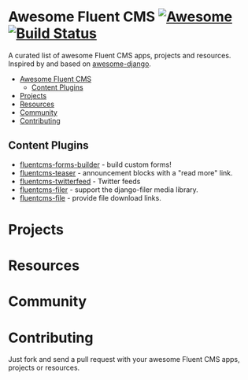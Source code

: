 # Awesome Fluent CMS [![Awesome](https://cdn.rawgit.com/sindresorhus/awesome/d7305f38d29fed78fa85652e3a63e154dd8e8829/media/badge.svg)](https://github.com/sindresorhus/awesome) [![Build Status](https://travis-ci.org/bashu/awesome-fluentcms.svg)](https://travis-ci.org/bashu/awesome-fluentcms)

A curated list of awesome Fluent CMS apps, projects and resources. Inspired by and based on [awesome-django](https://gitlab.com/rosarior/awesome-django/).

- [Awesome Fluent CMS](#awesome-fluentcms)
  - [Content Plugins](#content-plugins)
- [Projects](#projects)
- [Resources](#resources)
- [Community](#community)
- [Contributing](#contributing)

## Content Plugins

* [fluentcms-forms-builder](https://github.com/bashu/fluentcms-forms-builder) - build custom forms!
* [fluentcms-teaser](https://github.com/bashu/fluentcms-teaser) - announcement blocks with a "read more" link.
* [fluentcms-twitterfeed](https://github.com/bashu/fluentcms-twitterfeed) - Twitter feeds
* [fluentcms-filer](https://github.com/bashu/fluentcms-filer) - support the django-filer media library.
* [fluentcms-file](https://github.com/bashu/fluentcms-file) - provide file download links.
# Projects

# Resources

# Community

# Contributing

Just fork and send a pull request with your awesome Fluent CMS apps, projects or resources.

